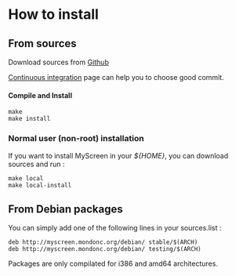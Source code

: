 How to install
===

From sources
---

Download sources from [Github](https://github.com/mondonc/myscreen)

[Continuous integration](http://myscreen.mondonc.org/commits) page can help you to choose good commit. 

#### Compile and Install

	make
	make install

### Normal user (non-root) installation

If you want to install MyScreen in your *${HOME}*, you can download sources and run :

	make local
	make local-install


From Debian packages
---

You can simply add one of the following lines in your sources.list :

	deb http://myscreen.mondonc.org/debian/ stable/$(ARCH)
	deb http://myscreen.mondonc.org/debian/ testing/$(ARCH)

Packages are only compilated for i386 and amd64 architectures.
